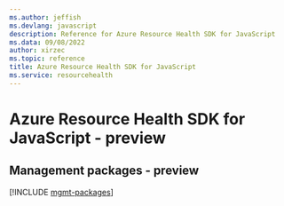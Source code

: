 ```yaml
---
ms.author: jeffish
ms.devlang: javascript
description: Reference for Azure Resource Health SDK for JavaScript
ms.data: 09/08/2022
author: xirzec
ms.topic: reference
title: Azure Resource Health SDK for JavaScript
ms.service: resourcehealth
---
```

# Azure Resource Health SDK for JavaScript - preview

## Management packages - preview
[!INCLUDE [mgmt-packages](resource-health-mgmt-index.md)]